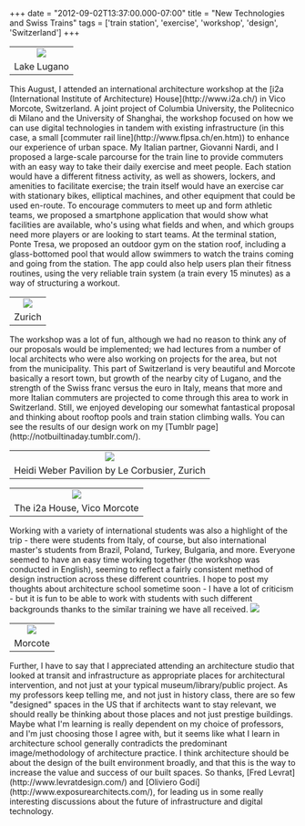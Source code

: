 +++
date = "2012-09-02T13:37:00.000-07:00"
title = "New Technologies and Swiss Trains"
tags = ['train station', 'exercise', 'workshop', 'design', 'Switzerland']
+++
<table align="center" cellpadding="0" cellspacing="0" class="tr-caption-container" style="margin-left: auto; margin-right: auto; text-align: center;"><tbody><tr><td style="text-align: center;"><img src="http://3.bp.blogspot.com/-ZmmquaQV5ME/UDUsRmW6rfI/AAAAAAAABWE/4uHzZQfWobE/s1600/Switzerland+Workshop.jpg"/></td></tr><tr><td class="tr-caption" style="text-align: center;">Lake Lugano</td></tr></tbody></table>This August, I attended an international architecture workshop at the [i2a (International Institute of Architecture) House](http://www.i2a.ch/) in Vico Morcote, Switzerland.  A joint project of Columbia University, the Politecnico di Milano and the University of Shanghai, the workshop focused on how we can use digital technologies in tandem with existing infrastructure (in this case, a small [commuter rail line](http://www.flpsa.ch/en.htm)) to enhance our experience of urban space.  My Italian partner, Giovanni Nardi, and I proposed a large-scale parcourse for the train line to provide commuters with an easy way to take their daily exercise and meet people.  Each station would have a different fitness activity, as well as showers, lockers, and amenities to facilitate exercise; the train itself would have an exercise car with stationary bikes, elliptical machines, and other equipment that could be used en-route.  To encourage commuters to meet up and form athletic teams, we proposed a smartphone application that would show what facilities are available, who's using what fields and when, and which groups need more players or are looking to start teams.  At the terminal station, Ponte Tresa, we proposed an outdoor gym on the station roof, including a glass-bottomed pool that would allow swimmers to watch the trains coming and going from the station.  The app could also help users plan their fitness routines, using the very reliable train system (a train every 15 minutes) as a way of structuring a workout.

<table align="center" cellpadding="0" cellspacing="0" class="tr-caption-container" style="margin-left: auto; margin-right: auto; text-align: center;"><tbody><tr><td style="text-align: center;"><img src="http://4.bp.blogspot.com/-X7_fUosDMfc/UDUpXlO1D2I/AAAAAAAABSY/TlBkqImwsDo/s1600/IMG_7115.jpg"/></td></tr><tr><td class="tr-caption" style="text-align: center;">Zurich</td></tr></tbody></table>The workshop was a lot of fun, although we had no reason to think any of our proposals would be implemented; we had lectures from a number of local architects who were also working on projects for the area, but not from the municipality.  This part of Switzerland is very beautiful and Morcote basically a resort town, but growth of the nearby city of Lugano, and the strength of the Swiss franc versus the euro in Italy, means that more and more Italian commuters are projected to come through this area to work in Switzerland.  Still, we enjoyed developing our somewhat fantastical proposal and thinking about rooftop pools and train station climbing walls.  You can see the results of our design work on my [Tumblr page](http://notbuiltinaday.tumblr.com/).

<table align="center" cellpadding="0" cellspacing="0" class="tr-caption-container" style="margin-left: auto; margin-right: auto; text-align: center;"><tbody><tr><td style="text-align: center;"><img src="http://3.bp.blogspot.com/-JPY_kzlSt68/UDUpqrnSrqI/AAAAAAAABVA/ky9w0Ru0XYM/s1600/IMG_7200.jpg"/></td></tr><tr><td class="tr-caption" style="text-align: center;">Heidi Weber Pavilion by Le Corbusier, Zurich</td></tr></tbody></table><table align="center" cellpadding="0" cellspacing="0" class="tr-caption-container" style="margin-left: auto; margin-right: auto; text-align: center;"><tbody><tr><td style="text-align: center;"><img src="http://2.bp.blogspot.com/-2A50v_JLz8g/UDUpMLBy9mI/AAAAAAAABQI/9oeWSabo2Lk/s1600/IMG_7383.jpg"/></td></tr><tr><td class="tr-caption" style="text-align: center;">The i2a House, Vico Morcote</td></tr></tbody></table>Working with a variety of international students was also a highlight of the trip - there were students from Italy, of course, but also international master's students from Brazil, Poland, Turkey, Bulgaria, and more.  Everyone seemed to have an easy time working together (the workshop was conducted in English), seeming to reflect a fairly consistent method of design instruction across these different countries.  I hope to post my thoughts about architecture school sometime soon - I have a lot of criticism - but it is fun to be able to work with students with such different backgrounds thanks to the similar training we have all received.

<img src="http://4.bp.blogspot.com/-5u6kBJ8CbSM/UDUpT1BZuKI/AAAAAAAABRY/J85gkLK-c_k/s1600/IMG_7237.jpg"/>

<table align="center" cellpadding="0" cellspacing="0" class="tr-caption-container" style="margin-left: auto; margin-right: auto; text-align: center;"><tbody><tr><td style="text-align: center;"><img src="http://3.bp.blogspot.com/-V7IL0a7hwvk/UDUpNUlzWdI/AAAAAAAABQY/GkzIOWFbX0o/s1600/IMG_7258.jpg"/></td></tr><tr><td class="tr-caption" style="text-align: center;">Morcote</td></tr></tbody></table>Further, I have to say that I appreciated attending an architecture studio that looked at transit and infrastructure as appropriate places for architectural intervention, and not just at your typical museum/library/public project.  As my professors keep telling me, and not just in history class, there are so few "designed" spaces in the US that if architects want to stay relevant, we should really be thinking about those places and not just prestige buildings.  Maybe what I'm learning is really dependent on my choice of professors, and I'm just choosing those I agree with, but it seems like what I learn in architecture school generally contradicts the predominant image/methodology of architecture practice.  I think architecture should be about the design of the built environment broadly, and that this is the way to increase the value and success of our built spaces.  So thanks, [Fred Levrat](http://www.levratdesign.com/) and [Oliviero Godi](http://www.exposurearchitects.com/), for leading us in some really interesting discussions about the future of infrastructure and digital technology.
